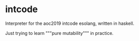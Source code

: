 # intcode
Interpreter for the aoc2019 intcode esolang, written in haskell.

Just trying to learn """pure mutability""" in practice.
